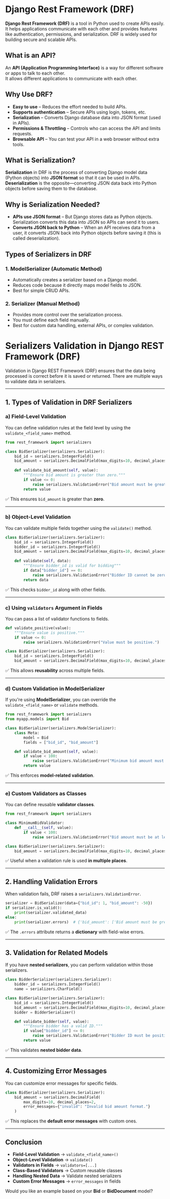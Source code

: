 # Django Rest Framework (DRF)

**Django Rest Framework (DRF)** is a tool in Python used to create APIs easily. It helps applications communicate with each other and provides features like authentication, permissions, and serialization. DRF is widely used for building secure and scalable APIs.

## What is an API?

An **API (Application Programming Interface)** is a way for different software or apps to talk to each other.  
It allows different applications to communicate with each other.

## Why Use DRF?

- **Easy to use** – Reduces the effort needed to build APIs.
- **Supports authentication** – Secure APIs using login, tokens, etc.
- **Serialization** – Converts Django database data into JSON format (used in APIs).
- **Permissions & Throttling** – Controls who can access the API and limits requests.
- **Browsable API** – You can test your API in a web browser without extra tools.

## What is Serialization?

**Serialization** in DRF is the process of converting Django model data (Python objects) into **JSON format** so that it can be used in APIs.  
**Deserialization** is the opposite—converting JSON data back into Python objects before saving them to the database.

## Why is Serialization Needed?

- **APIs use JSON format** – But Django stores data as Python objects. Serialization converts this data into JSON so APIs can send it to users.
- **Converts JSON back to Python** – When an API receives data from a user, it converts JSON back into Python objects before saving it (this is called deserialization).

## Types of Serializers in DRF

### 1. ModelSerializer (Automatic Method)
- Automatically creates a serializer based on a Django model.
- Reduces code because it directly maps model fields to JSON.
- Best for simple CRUD APIs.

### 2. Serializer (Manual Method)
- Provides more control over the serialization process.
- You must define each field manually.
- Best for custom data handling, external APIs, or complex validation.

# Serializers Validation in Django REST Framework (DRF)

Validation in Django REST Framework (DRF) ensures that the data being processed is correct before it is saved or returned. There are multiple ways to validate data in serializers.

---

## **1. Types of Validation in DRF Serializers**

### **a) Field-Level Validation**
You can define validation rules at the field level by using the `validate_<field_name>` method.

```python
from rest_framework import serializers

class BidSerializer(serializers.Serializer):
    bid_id = serializers.IntegerField()
    bid_amount = serializers.DecimalField(max_digits=10, decimal_places=2)
    
    def validate_bid_amount(self, value):
        """Ensure bid amount is greater than zero."""
        if value <= 0:
            raise serializers.ValidationError("Bid amount must be greater than zero.")
        return value
```
✅ This ensures `bid_amount` is greater than **zero**.

---

### **b) Object-Level Validation**
You can validate multiple fields together using the `validate()` method.

```python
class BidSerializer(serializers.Serializer):
    bid_id = serializers.IntegerField()
    bidder_id = serializers.IntegerField()
    bid_amount = serializers.DecimalField(max_digits=10, decimal_places=2)
    
    def validate(self, data):
        """Ensure bidder_id is valid for bidding"""
        if data["bidder_id"] == 0:
            raise serializers.ValidationError("Bidder ID cannot be zero.")
        return data
```
✅ This checks `bidder_id` along with other fields.

---

### **c) Using `validators` Argument in Fields**
You can pass a list of validator functions to fields.

```python
def validate_positive(value):
    """Ensure value is positive."""
    if value <= 0:
        raise serializers.ValidationError("Value must be positive.")

class BidSerializer(serializers.Serializer):
    bid_id = serializers.IntegerField()
    bid_amount = serializers.DecimalField(max_digits=10, decimal_places=2, validators=[validate_positive])
```
✅ This allows **reusability** across multiple fields.

---

### **d) Custom Validation in ModelSerializer**
If you're using **ModelSerializer**, you can override the `validate_<field_name>` or `validate` methods.

```python
from rest_framework import serializers
from myapp.models import Bid

class BidSerializer(serializers.ModelSerializer):
    class Meta:
        model = Bid
        fields = ["bid_id", "bid_amount"]

    def validate_bid_amount(self, value):
        if value < 100:
            raise serializers.ValidationError("Minimum bid amount must be 100.")
        return value
```
✅ This enforces **model-related validation**.

---

### **e) Custom Validators as Classes**
You can define reusable **validator classes**.

```python
from rest_framework import serializers

class MinimumBidValidator:
    def __call__(self, value):
        if value < 100:
            raise serializers.ValidationError("Bid amount must be at least 100.")

class BidSerializer(serializers.Serializer):
    bid_amount = serializers.DecimalField(max_digits=10, decimal_places=2, validators=[MinimumBidValidator()])
```
✅ Useful when a validation rule is used **in multiple places**.

---

## **2. Handling Validation Errors**
When validation fails, DRF raises a `serializers.ValidationError`.

```python
serializer = BidSerializer(data={"bid_id": 1, "bid_amount": -50})
if serializer.is_valid():
    print(serializer.validated_data)
else:
    print(serializer.errors)  # {'bid_amount': ['Bid amount must be greater than zero.']}
```
✅ The `.errors` attribute returns a **dictionary** with field-wise errors.

---

## **3. Validation for Related Models**
If you have **nested serializers**, you can perform validation within those serializers.

```python
class BidderSerializer(serializers.Serializer):
    bidder_id = serializers.IntegerField()
    name = serializers.CharField()

class BidSerializer(serializers.Serializer):
    bid_id = serializers.IntegerField()
    bid_amount = serializers.DecimalField(max_digits=10, decimal_places=2)
    bidder = BidderSerializer()

    def validate_bidder(self, value):
        """Ensure bidder has a valid ID."""
        if value["bidder_id"] <= 0:
            raise serializers.ValidationError("Bidder ID must be positive.")
        return value
```
✅ This validates **nested bidder data**.

---

## **4. Customizing Error Messages**
You can customize error messages for specific fields.

```python
class BidSerializer(serializers.Serializer):
    bid_amount = serializers.DecimalField(
        max_digits=10, decimal_places=2, 
        error_messages={"invalid": "Invalid bid amount format."}
    )
```
✅ This replaces the **default error messages** with custom ones.

---

## **Conclusion**
- **Field-Level Validation** → `validate_<field_name>()`
- **Object-Level Validation** → `validate()`
- **Validators in Fields** → `validators=[...]`
- **Class-Based Validators** → Custom reusable classes
- **Handling Nested Data** → Validate nested serializers
- **Custom Error Messages** → `error_messages` in fields

Would you like an example based on your **Bid** or **BidDocument** model?

